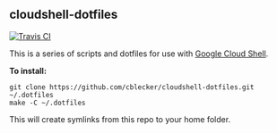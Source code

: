 ## cloudshell-dotfiles

[![Travis CI](https://travis-ci.org/cblecker/cloudshell-dotfiles.svg?branch=master)](https://travis-ci.org/cblecker/cloudshell-dotfiles)

This is a series of scripts and dotfiles for use with [Google Cloud Shell](https://console.cloud.google.com/home/dashboard?cloudshell=true).

**To install:**

```console
git clone https://github.com/cblecker/cloudshell-dotfiles.git ~/.dotfiles
make -C ~/.dotfiles
```

This will create symlinks from this repo to your home folder.
